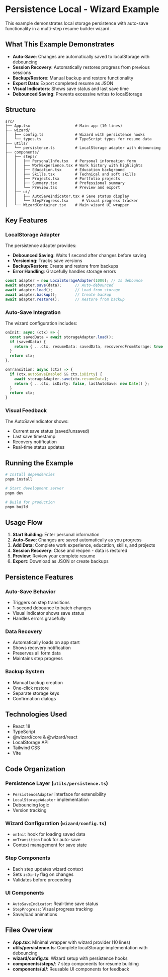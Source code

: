# Persistence Local - Wizard Example

This example demonstrates local storage persistence with auto-save functionality in a multi-step resume builder wizard.

## What This Example Demonstrates

- **Auto-Save**: Changes are automatically saved to localStorage with debouncing
- **Session Recovery**: Automatically restores progress from previous sessions
- **Backup/Restore**: Manual backup and restore functionality
- **Export Data**: Export completed resume as JSON
- **Visual Indicators**: Shows save status and last save time
- **Debounced Saving**: Prevents excessive writes to localStorage

## Structure

```
src/
├── App.tsx                    # Main app (10 lines)
├── wizard/
│   ├── config.ts              # Wizard with persistence hooks
│   └── types.ts               # TypeScript types for resume data
├── utils/
│   └── persistence.ts         # LocalStorage adapter with debouncing
├── components/
│   ├── steps/
│   │   ├── PersonalInfo.tsx   # Personal information form
│   │   ├── WorkExperience.tsx # Work history with highlights
│   │   ├── Education.tsx      # Education background
│   │   ├── Skills.tsx         # Technical and soft skills
│   │   ├── Projects.tsx       # Portfolio projects
│   │   ├── Summary.tsx        # Professional summary
│   │   └── Preview.tsx        # Preview and export
│   ├── ui/
│   │   ├── AutoSaveIndicator.tsx # Save status display
│   │   └── StepProgress.tsx      # Visual progress tracker
│   └── WizardContainer.tsx    # Main wizard UI wrapper
```

## Key Features

### LocalStorage Adapter

The persistence adapter provides:

- **Debounced Saving**: Waits 1 second after changes before saving
- **Versioning**: Tracks save versions
- **Backup/Restore**: Create and restore from backups
- **Error Handling**: Gracefully handles storage errors

```typescript
const adapter = new LocalStorageAdapter(1000); // 1s debounce
await adapter.save(data);      // Auto-debounced
await adapter.load();          // Load from storage
await adapter.backup();        // Create backup
await adapter.restore();       // Restore from backup
```

### Auto-Save Integration

The wizard configuration includes:

```typescript
onInit: async (ctx) => {
  const savedData = await storageAdapter.load();
  if (savedData) {
    return { ...ctx, resumeData: savedData, recoveredFromStorage: true };
  }
  return ctx;
},

onTransition: async (ctx) => {
  if (ctx.autoSaveEnabled && ctx.isDirty) {
    await storageAdapter.save(ctx.resumeData);
    return { ...ctx, isDirty: false, lastAutoSave: new Date() };
  }
  return ctx;
}
```

### Visual Feedback

The AutoSaveIndicator shows:

- Current save status (saved/unsaved)
- Last save timestamp
- Recovery notification
- Real-time status updates

## Running the Example

```bash
# Install dependencies
pnpm install

# Start development server
pnpm dev

# Build for production
pnpm build
```

## Usage Flow

1. **Start Building**: Enter personal information
2. **Auto-Save**: Changes are saved automatically as you progress
3. **Add Data**: Complete work experience, education, skills, and projects
4. **Session Recovery**: Close and reopen - data is restored
5. **Preview**: Review your complete resume
6. **Export**: Download as JSON or create backups

## Persistence Features

### Auto-Save Behavior

- Triggers on step transitions
- 1-second debounce to batch changes
- Visual indicator shows save status
- Handles errors gracefully

### Data Recovery

- Automatically loads on app start
- Shows recovery notification
- Preserves all form data
- Maintains step progress

### Backup System

- Manual backup creation
- One-click restore
- Separate storage keys
- Confirmation dialogs

## Technologies Used

- React 18
- TypeScript
- @wizard/core & @wizard/react
- LocalStorage API
- Tailwind CSS
- Vite

## Code Organization

### Persistence Layer (`utils/persistence.ts`)
- `PersistenceAdapter` interface for extensibility
- `LocalStorageAdapter` implementation
- Debouncing logic
- Version tracking

### Wizard Configuration (`wizard/config.ts`)
- `onInit` hook for loading saved data
- `onTransition` hook for auto-save
- Context management for save state

### Step Components
- Each step updates wizard context
- Sets `isDirty` flag on changes
- Validates before proceeding

### UI Components
- `AutoSaveIndicator`: Real-time save status
- `StepProgress`: Visual progress tracking
- Save/load animations

## Files Overview

- **App.tsx**: Minimal wrapper with wizard provider (10 lines)
- **utils/persistence.ts**: Complete localStorage implementation with debouncing
- **wizard/config.ts**: Wizard setup with persistence hooks
- **components/steps/**: 7 step components for resume building
- **components/ui/**: Reusable UI components for feedback